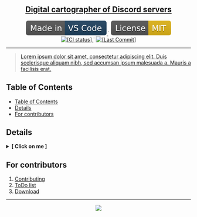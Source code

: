 
<p align="center">
	<h2 align="center">
		<a href="https://github.com/SS13HUB/digital-cartographer">Digital cartographer of Discord servers</a>
	</h2>
</p>

<p align="center">
	<!--
		Static Badges
	-->
	<a href="https://code.visualstudio.com/">
		<img alt="[Made in VS Code]"
		src="./.github/static/Made_in-VS_Code-1f425f.svg"/>
	</a>˙
	<a href="https://opensource.org/licenses/MIT">
		<img alt="[License MIT]"
		src="./.github/static/License-MIT-yellow.svg"/>
	</a>
	<br>
	<!--
		Dinamic Badges
		Note: "../.." for escaping "blob/master"
	-->
	<a href="./../../actions/workflows/main.yml">
		<img alt="[CI status]"
		src="./../../actions/workflows/main.yml/badge.svg"/>
	</a>˙
	<a href="./../../commits/">
		<img alt="[Last Commit]"
		src="https://img.shields.io/github/last-commit/Gesugao-san/infrastructure-template-repository"/>
	</a>
</p>

---

> [Lorem ipsum dolor sit amet, consectetur adipiscing elit. Duis scelerisque aliquam nibh, sed accumsan ipsum malesuada a. Mauris a facilisis erat. ](https://lipsum.com/)

## Table of Contents

- [Table of Contents](#table-of-contents)
- [Details](#details)
- [For contributors](#for-contributors)

## Details

<details>
	<summary><b>[ Click on me ]</b></summary>
	Hello there!
</details>

## For contributors

 1. [Contributing](./.github/CONTRIBUTING.md)
 1. [ToDo list](./.github/TODO.md)
 1. [Download](./.github/DOWNLOAD.md)

---

<p align="center">
  <img src="https://2ip.io/bar/ip3.gif"/>
</p>
